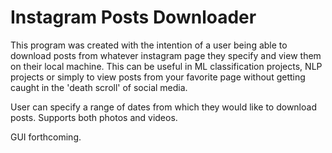 # Instagram Posts Downloader

This program was created with the intention of a user being able to download posts from whatever instagram page they specify and view them on their local machine. This can be useful in ML classification projects, NLP projects or simply to view posts from your favorite page without getting caught in the 'death scroll' of social media. 

User can specify a range of dates from which they would like to download posts. Supports both photos and videos.

GUI forthcoming. 

